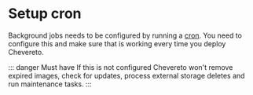 # Setup cron

Background jobs needs to be configured by running a [cron](../../setup/server/requirements.md#cron). You need to configure this and make sure that is working every time you deploy Chevereto.

::: danger Must have
If this is not configured Chevereto won't remove expired images, check for updates, process external storage deletes and run maintenance tasks.
:::
